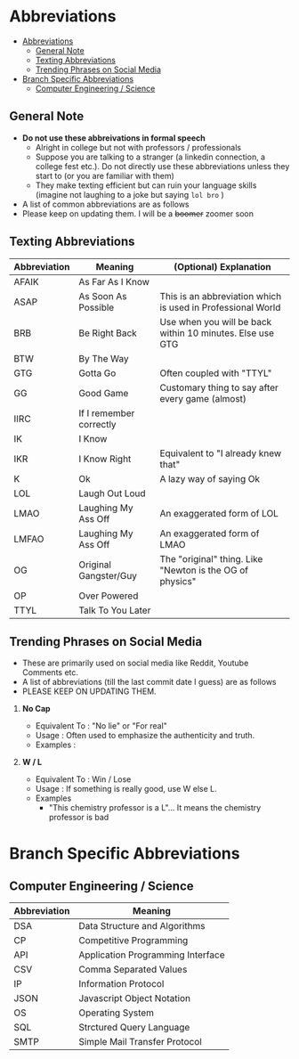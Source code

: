 # Abbreviations

- [Abbreviations](#abbreviations)
  - [General Note](#general-note)
  - [Texting Abbreviations](#texting-abbreviations)
  - [Trending Phrases on Social Media](#trending-phrases-on-social-media)
- [Branch Specific Abbreviations](#branch-specific-abbreviations)
  - [Computer Engineering / Science](#computer-engineering--science)

## General Note

- **Do not use these abbreivations in formal speech**
  - Alright in college but not with professors / professionals
  - Suppose you are talking to a stranger (a linkedin connection, a college fest etc.). Do not directly use these abbreviations unless they start to (or you are familiar with them)
  - They make texting efficient but can ruin your language skills (imagine not laughing to a joke but saying `lol bro` )
- A list of common abbreviations are as follows
- Please keep on updating them. I will be a ~~boomer~~ zoomer soon

## Texting Abbreviations

| Abbreviation | Meaning                 | (Optional) Explanation                                      |
| ------------ | ----------------------- | ----------------------------------------------------------- |
| AFAIK        | As Far As I Know        |                                                             |
| ASAP         | As Soon As Possible     | This is an abbreviation which is used in Professional World |
| BRB          | Be Right Back           | Use when you will be back within 10 minutes. Else use GTG   |
| BTW          | By The Way              |                                                             |
| GTG          | Gotta Go                | Often coupled with "TTYL"                                   |
| GG           | Good Game               | Customary thing to say after every game (almost)            |
| IIRC         | If I remember correctly |                                                             |
| IK           | I Know                  |                                                             |
| IKR          | I Know Right            | Equivalent to "I already knew that"                         |
| K            | Ok                      | A lazy way of saying Ok                                     |
| LOL          | Laugh Out Loud          |                                                             |
| LMAO         | Laughing My Ass Off     | An exaggerated form of LOL                                  |
| LMFAO        | Laughing My Ass Off     | An exaggerated form of LMAO                                 |
| OG           | Original Gangster/Guy   | The "original" thing. Like "Newton is the OG of physics"    |
| OP           | Over Powered            |                                                             |
| TTYL         | Talk To You Later       |                                                             |

## Trending Phrases on Social Media

- These are primarily used on social media like Reddit, Youtube Comments etc.
- A list of abbreviations (till the last commit date I guess) are as follows
- PLEASE KEEP ON UPDATING THEM.

1. **No Cap**

   - Equivalent To : "No lie" or "For real"
   - Usage : Often used to emphasize the authenticity and truth.
   - Examples :

2. **W / L**

   - Equivalent To : Win / Lose
   - Usage : If something is really good, use W else L.
   - Examples
     - "This chemistry professor is a L"... It means the chemistry professor is bad

# Branch Specific Abbreviations

## Computer Engineering / Science

| Abbreviation | Meaning                           |
| ------------ | --------------------------------- |
| DSA          | Data Structure and Algorithms     |
| CP           | Competitive Programming           |
| API          | Application Programming Interface |
| CSV          | Comma Separated Values            |
| IP           | Information Protocol              |
| JSON         | Javascript Object Notation        |
| OS           | Operating System                  |
| SQL          | Strctured Query Language          |
| SMTP         | Simple Mail Transfer Protocol     |
